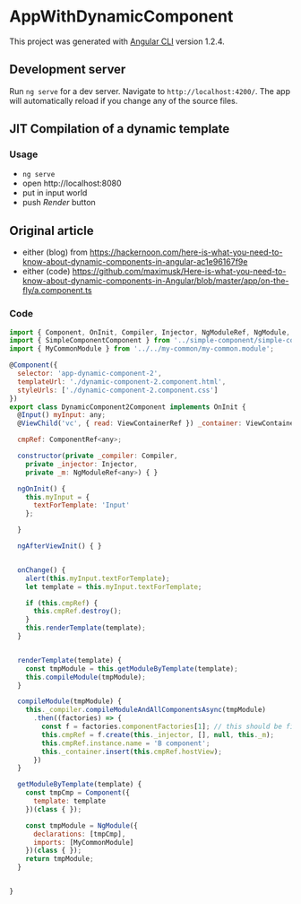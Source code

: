 # AppWithDynamicComponent

This project was generated with [Angular CLI](https://github.com/angular/angular-cli) version 1.2.4.

## Development server

Run `ng serve` for a dev server. Navigate to `http://localhost:4200/`. The app will automatically reload if you change any of the source files.

## JIT Compilation of a dynamic template

### Usage

- `ng serve`
- open http://localhost:8080
- put in input <app-simple-component></app-simple-component>world<app-simple-component></app-simple-component>
- push *Render* button

## Original article

- either (blog) from https://hackernoon.com/here-is-what-you-need-to-know-about-dynamic-components-in-angular-ac1e96167f9e
- either (code) https://github.com/maximusk/Here-is-what-you-need-to-know-about-dynamic-components-in-Angular/blob/master/app/on-the-fly/a.component.ts


### Code

```javascript
import { Component, OnInit, Compiler, Injector, NgModuleRef, NgModule, ViewContainerRef, ViewChild, Input, ComponentRef } from '@angular/core';
import { SimpleComponentComponent } from '../simple-component/simple-component.component';
import { MyCommonModule } from '../../my-common/my-common.module';

@Component({
  selector: 'app-dynamic-component-2',
  templateUrl: './dynamic-component-2.component.html',
  styleUrls: ['./dynamic-component-2.component.css']
})
export class DynamicComponent2Component implements OnInit {
  @Input() myInput: any;
  @ViewChild('vc', { read: ViewContainerRef }) _container: ViewContainerRef;

  cmpRef: ComponentRef<any>;

  constructor(private _compiler: Compiler,
    private _injector: Injector,
    private _m: NgModuleRef<any>) { }

  ngOnInit() {
    this.myInput = {
      textForTemplate: 'Input'
    };

  }

  ngAfterViewInit() { }


  onChange() {
    alert(this.myInput.textForTemplate);
    let template = this.myInput.textForTemplate;

    if (this.cmpRef) {
      this.cmpRef.destroy();
    }
    this.renderTemplate(template);
  }


  renderTemplate(template) {
    const tmpModule = this.getModuleByTemplate(template);
    this.compileModule(tmpModule);
  }

  compileModule(tmpModule) {
    this._compiler.compileModuleAndAllComponentsAsync(tmpModule)
      .then((factories) => {
        const f = factories.componentFactories[1]; // this should be find by selector of the component, otherwise we might pick up the wrong componentFactory. in case the selector must be declared inside the component inside the module
        this.cmpRef = f.create(this._injector, [], null, this._m);
        this.cmpRef.instance.name = 'B component';
        this._container.insert(this.cmpRef.hostView);
      })
  }

  getModuleByTemplate(template) {
    const tmpCmp = Component({
      template: template
    })(class { });

    const tmpModule = NgModule({
      declarations: [tmpCmp],
      imports: [MyCommonModule]
    })(class { });
    return tmpModule;
  }


}

```

